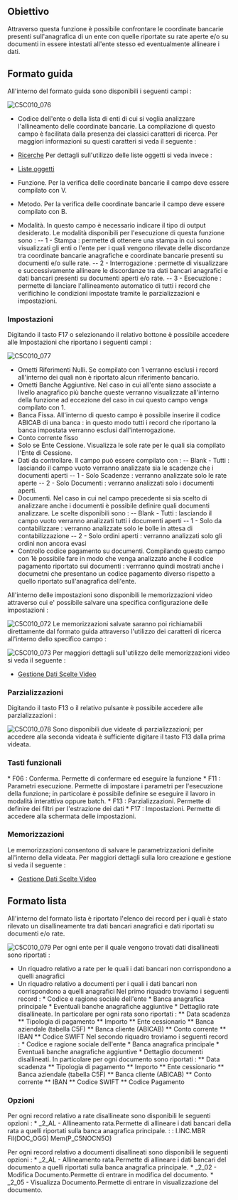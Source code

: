 ## Obiettivo

Attraverso questa funzione è possibile confrontare le coordinate bancarie presenti sull'anagrafica di un ente con quelle riportate su rate aperte e/o su documenti in essere intestati all'ente stesso ed eventualmente allineare i dati.

## Formato guida

All'interno del formato guida sono disponibili i seguenti campi : 

![C5C010_076](http://localhost:3000/immagini/MBDOC_OGG-P_C5NOCN5/C5C010_076.png)

 - Codice dell'ente o della lista di enti di cui si voglia analizzare l'allineamento delle coordinate bancarie. La compilazione di questo campo è facilitata dalla presenza dei classici caratteri di ricerca. Per maggiori informazioni su questi caratteri si veda il seguente : 

- [Ricerche](Sorgenti/DOC_OPE/TA/B£AMO/B£_RIC)
Per dettagli sull'utilizzo delle liste oggetti si veda invece : 
- [Liste oggetti](Sorgenti/DOC_OPE/TA/B£AMO/B£_LIS)

 - Funzione. Per la verifica delle coordinate bancarie il campo deve essere compilato con V.
 - Metodo. Per la verifica delle coordinate bancarie il campo deve essere compilato con B.
 - Modalità. In questo campo è necessario indicare il tipo di output desiderato. Le modalità disponibili per l'esecuzione di questa funzione sono : 
 -- 1 - Stampa :  permette di ottenere una stampa in cui sono visualizzati gli enti o l'ente per i quali vengono rilevate delle discordanze tra coordinate bancarie anagrafiche e coordinate bancarie presenti su documenti e/o sulle rate.
 -- 2 - Interrogazione :  permette di visualizzare e successivamente allineare le discordanze tra dati bancari anagrafici e dati bancari presenti su documenti aperti e/o rate.
 -- 3 - Esecuzione :  permette di lanciare l'allineamento automatico di tutti i record che verifichino le condizioni impostate tramite le parzializzazioni e impostazioni.


### Impostazioni
Digitando il tasto F17 o selezionando il relativo bottone è possibile accedere alle Impostazioni che riportano i seguenti campi : 

![C5C010_077](http://localhost:3000/immagini/MBDOC_OGG-P_C5NOCN5/C5C010_077.png)
- Ometti Riferimenti Nulli. Se compilato con 1 verranno esclusi i record all'interno dei quali non è riportato alcun riferimento bancario.
- Ometti Banche Aggiuntive. Nel caso in cui all'ente siano associate a livello anagrafico più banche queste verranno visualizzate all'interno della funzione ad eccezione del caso in cui questo campo venga compilato con 1.
- Banca Fissa. All'interno di questo campo è possibile inserire il codice ABICAB di una banca :  in questo modo tutti i record che riportano la banca impostata verranno esclusi dall'interrogazione.
- Conto corrente fisso
- Solo se Ente Cessione. Visualizza le sole rate per le quali sia compilato l'Ente di Cessione.
- Dati da controllare. Il campo può essere compilato con : 
-- Blank - Tutti :  lasciando il campo vuoto verranno analizzate sia le scadenze che i documenti aperti
-- 1 - Solo Scadenze :  verranno analizzate solo le rate aperte
-- 2 - Solo Documenti :  verranno analizzati solo i documenti aperti.
- Documenti. Nel caso in cui nel campo precedente si sia scelto di analizzare anche i documenti è possibile definire quali documenti analizzare. Le scelte disponibili sono : 
-- Blank - Tutti :  lasciando il campo vuoto verranno analizzati tutti i documenti aperti
-- 1 - Solo da contabilizzare :  verranno analizzate solo le bolle in attesa di contabilizzazione
-- 2 - Solo ordini aperti :  verranno analizzati solo gli ordini non ancora evasi
- Controllo codice pagamento su documenti. Compilando questo campo con 1è possibile fare in modo che venga analizzato anche il codice pagamento riportato sui documenti :  verrranno quindi mostrati anche i documetni che presentano un codice pagamento diverso rispetto a quello riportato sull'anagrafica dell'ente.


All'interno delle impostazioni sono disponibili le memorizzazioni video attraverso cui e' possibile salvare una specifica configurazione delle impostazioni : 

![C5C010_072](http://localhost:3000/immagini/MBDOC_OPE-C5C010_01/C5C010_072.png)
Le memorizzazioni salvate saranno poi richiamabili direttamente dal formato guida attraverso l'utilizzo dei caratteri di ricerca all'interno dello specifico campo : 

![C5C010_073](http://localhost:3000/immagini/MBDOC_OPE-C5C010_01/C5C010_073.png)
Per maggiori dettagli sull'utilizzo delle memorizzazioni video si veda il seguente : 

- [Gestione Dati Scelte Video](Sorgenti/OJ/PGM/P_B£MDV0)

### Parzializzazioni

Digitando il tasto F13 o il relativo pulsante è possibile accedere alle parzializzazioni : 

![C5C010_078](http://localhost:3000/immagini/MBDOC_OGG-P_C5NOCN5/C5C010_078.png)
Sono disponibili due videate di parzializzazioni; per accedere alla seconda videata è sufficiente digitare il tasto F13 dalla prima videata.

### Tasti funzionali

 \* F06 :  Conferma. Permette di confermare ed eseguire la funzione
 \* F11 :  Parametri esecuzione. Permette di impostare i parametri per l'esecuzione della funzione; in particolare è possibile definire se eseguire il lavoro in modalità interattiva oppure batch.
 \* F13 :  Parzializzazioni. Permette di definire dei filtri per l'estrazione dei dati
 \* F17 :  Impostazioni. Permette di accedere alla schermata delle impostazioni.

### Memorizzazioni

Le memorizzazioni consentono di salvare le parametrizzazioni definite all'interno della videata. Per maggiori dettagli sulla loro creazione e gestione si veda il seguente : 

- [Gestione Dati Scelte Video](Sorgenti/OJ/PGM/B£MDV0)

## Formato lista

All'interno del formato lista è riportato l'elenco dei record per i quali è stato rilevato un disallineamente tra dati bancari anagrafici e dati riportati su documenti e/o rate.

![C5C010_079](http://localhost:3000/immagini/MBDOC_OGG-P_C5NOCN5/C5C010_079.png)
Per ogni ente per il quale vengono trovati dati disallineati sono riportati : 
- Un riquadro relativo a rate per le quali i dati bancari non corrispondono a quelli anagrafici
- Un riquadro relativo a documenti per i quali i dati bancari non corrispondono a quelli anagrafici
Nel primo riquadro troviamo i seguenti record : 
 \* Codice e ragione sociale dell'ente
 \* Banca anagrafica principale
 \* Eventuali banche anagrafiche aggiuntive
 \* Dettaglio rate disallineate. In particolare per ogni rata sono riportati : 
 \*\* Data scadenza
 \*\* Tipologia di pagamento
 \*\* Importo
 \*\* Ente cessionario
 \*\* Banca aziendale (tabella C5F)
 \*\* Banca cliente (ABICAB)
 \*\* Conto corrente
 \*\* IBAN
 \*\* Codice SWIFT
Nel secondo riquadro troviamo i seguenti record : 
 \* Codice e ragione sociale dell'ente
 \* Banca anagrafica principale
 \* Eventuali banche anagrafiche aggiuntive
 \* Dettaglio documenti disallineati. In particolare per ogni documento sono riportati : 
 \*\* Data scadenza
 \*\* Tipologia di pagamento
 \*\* Importo
 \*\* Ente cessionario
 \*\* Banca aziendale (tabella C5F)
 \*\* Banca cliente (ABICAB)
 \*\* Conto corrente
 \*\* IBAN
 \*\* Codice SWIFT
 \*\* Codice Pagamento

### Opzioni

Per ogni record relativo a rate disallineate sono disponibili le seguenti opzioni : 
 \* _2_AL - Allineamento rata.Permette di allineare i dati bancari della rata a quelli riportati sulla banca anagrafica principale.
 :  : I.INC.MBR Fil(DOC_OGG) Mem(P_C5NOCN5O)

Per ogni record relativo a documenti disallineati sono disponibili le seguenti opzioni : 
 \* _2_AL - Allineamento rata.Permette di allineare i dati bancari del documento a quelli riportati sulla banca anagrafica principale.
 \* _2_02 - Modifica Documento.Permette di entrare in modifica del documento.
 \* _2_05 - Visualizza Documento.Permette di entrare in visualizzazione del documento.
